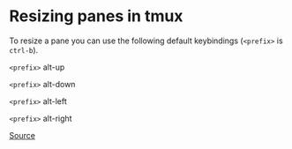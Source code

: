 # Resizing panes in tmux

To resize a pane you can use the following default keybindings (`<prefix>` is `ctrl-b`).

`<prefix>` alt-up

`<prefix>` alt-down

`<prefix>` alt-left

`<prefix>` alt-right

[Source](https://superuser.com/a/1560646)